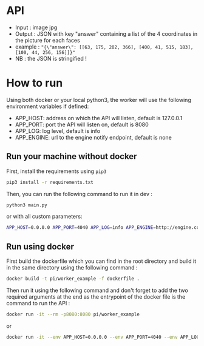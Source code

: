 # API
- Input : image jpg
- Output : JSON with key "answer" containing a list of the 4 coordinates in the picture for each faces
 - example :
```"{\"answer\": [[63, 175, 202, 366], [400, 41, 515, 183], [100, 44, 256, 156]]}"```
- NB : the JSON is stringified !

# How to run

Using both docker or your local python3, the worker will use the following environment variables if defined:

- APP_HOST: address on which the API will listen, default is 127.0.0.1
- APP_PORT: port the API will listen on, default is 8080
- APP_LOG: log level, default is info
- APP_ENGINE: url to the engine notify endpoint, default is none

## Run your machine without docker

First, install the requirements using `pip3`

```bash
pip3 install -r requirements.txt
```

Then, you can run the following command to run it in dev :

```bash
python3 main.py
```

or with all custom parameters:

```bash
APP_HOST=0.0.0.0 APP_PORT=4040 APP_LOG=info APP_ENGINE=http://engine.com/notify python3 main.py
```

## Run using docker

First build the dockerfile which you can find in the root directory and build it in the same directory using the following command :

```bash
docker build -t pi/worker_example -f dockerfile .
```

Then run it using the following command and don't forget to add the two required arguments at the end as the entrypoint of the docker file is the command to run the API :

```bash
docker run -it --rm -p8080:8080 pi/worker_example
```

or

```bash
docker run -it --env APP_HOST=0.0.0.0 --env APP_PORT=4040 --env APP_LOG=info --env APP_ENGINE=http://engine.com/notify --rm -p8080:4040 pi/worker_example
```
